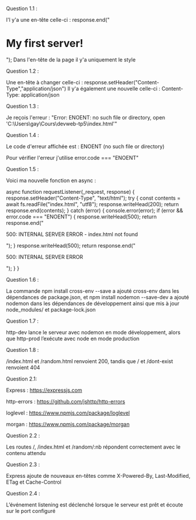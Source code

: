 Question 1.1 :

I'l y'a une en-tête celle-ci : response.end("<html><h1>My first server!</h1></html>");
Dans l'en-tête de la page il y'a uniquement le style

Question 1.2 :

Une en-tête à changer celle-ci : response.setHeader("Content-Type","application/json")
Il y'a également une nouvelle celle-ci : Content-Type: application/json

Question 1.3 :

Je reçois l'erreur : "Error: ENOENT: no such file or directory, open 'C:\Users\gay\Cours\devweb-tp5\index.html'"

Question 1.4 :

Le code d'erreur affichée est : ENOENT (no such file or directory)

Pour vérifier l'erreur j'utilise error.code === "ENOENT"

Question 1.5 :

Voici ma nouvelle fonction en async :

async function requestListener(_request, response) {
  response.setHeader("Content-Type", "text/html");
  try {
    const contents = await fs.readFile("index.html", "utf8");
    response.writeHead(200);
    return response.end(contents);
  } catch (error) {
    console.error(error);
    if (error && error.code === "ENOENT") {
      response.writeHead(500);
      return response.end("<html><p>500: INTERNAL SERVER ERROR - index.html not found</p></html>");
    }
    response.writeHead(500);
    return response.end("<html><p>500: INTERNAL SERVER ERROR</p></html>");
  }
}

Question 1.6 :

La commande npm install cross-env --save a ajouté cross-env dans les dépendances de package.json, et npm install nodemon --save-dev a ajouté nodemon dans les dépendances de développement ainsi que mis à jour node_modules/ et package-lock.json

Question 1.7 :

http-dev lance le serveur avec nodemon en mode développement, alors que http-prod l’exécute avec node en mode production

Question 1.8 :

/index.html et /random.html renvoient 200, tandis que / et /dont-exist renvoient 404

Question 2.1:

Express : https://expressjs.com

http-errors : https://github.com/jshttp/http-errors

loglevel : https://www.npmjs.com/package/loglevel

morgan : https://www.npmjs.com/package/morgan

Question 2.2 :

Les routes /, /index.html et /random/:nb répondent correctement avec le contenu attendu

Question 2.3 :

Express ajoute de nouveaux en-têtes comme X-Powered-By, Last-Modified, ETag et Cache-Control

Question 2.4 :

L’événement listening est déclenché lorsque le serveur est prêt et écoute sur le port configuré

